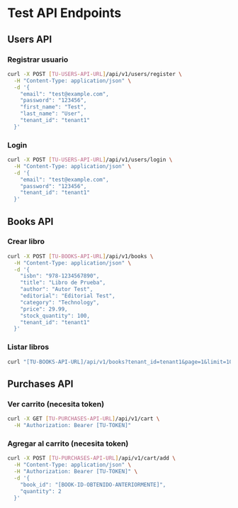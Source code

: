 # Test API Endpoints

## Users API

### Registrar usuario

```bash
curl -X POST [TU-USERS-API-URL]/api/v1/users/register \
  -H "Content-Type: application/json" \
  -d '{
    "email": "test@example.com",
    "password": "123456",
    "first_name": "Test",
    "last_name": "User",
    "tenant_id": "tenant1"
  }'
```

### Login

```bash
curl -X POST [TU-USERS-API-URL]/api/v1/users/login \
  -H "Content-Type: application/json" \
  -d '{
    "email": "test@example.com",
    "password": "123456",
    "tenant_id": "tenant1"
  }'
```

## Books API

### Crear libro

```bash
curl -X POST [TU-BOOKS-API-URL]/api/v1/books \
  -H "Content-Type: application/json" \
  -d '{
    "isbn": "978-1234567890",
    "title": "Libro de Prueba",
    "author": "Autor Test",
    "editorial": "Editorial Test",
    "category": "Technology",
    "price": 29.99,
    "stock_quantity": 100,
    "tenant_id": "tenant1"
  }'
```

### Listar libros

```bash
curl "[TU-BOOKS-API-URL]/api/v1/books?tenant_id=tenant1&page=1&limit=10"
```

## Purchases API

### Ver carrito (necesita token)

```bash
curl -X GET [TU-PURCHASES-API-URL]/api/v1/cart \
  -H "Authorization: Bearer [TU-TOKEN]"
```

### Agregar al carrito (necesita token)

```bash
curl -X POST [TU-PURCHASES-API-URL]/api/v1/cart/add \
  -H "Content-Type: application/json" \
  -H "Authorization: Bearer [TU-TOKEN]" \
  -d '{
    "book_id": "[BOOK-ID-OBTENIDO-ANTERIORMENTE]",
    "quantity": 2
  }'
```
